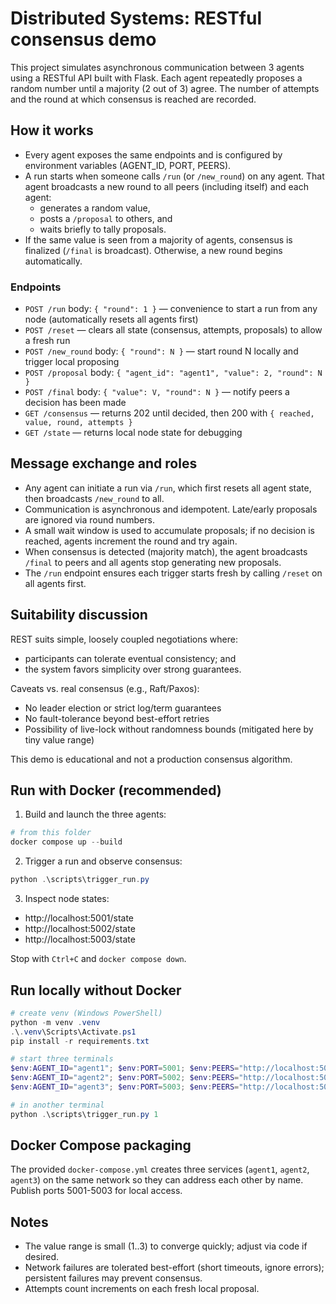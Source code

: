 # Distributed Systems: RESTful consensus demo

This project simulates asynchronous communication between 3 agents using a RESTful API built with Flask. Each agent repeatedly proposes a random number until a majority (2 out of 3) agree. The number of attempts and the round at which consensus is reached are recorded.

## How it works

- Every agent exposes the same endpoints and is configured by environment variables (AGENT_ID, PORT, PEERS).
- A run starts when someone calls `/run` (or `/new_round`) on any agent. That agent broadcasts a new round to all peers (including itself) and each agent:
  - generates a random value,
  - posts a `/proposal` to others, and
  - waits briefly to tally proposals.
- If the same value is seen from a majority of agents, consensus is finalized (`/final` is broadcast). Otherwise, a new round begins automatically.

### Endpoints
- `POST /run` body: `{ "round": 1 }` — convenience to start a run from any node (automatically resets all agents first)
- `POST /reset` — clears all state (consensus, attempts, proposals) to allow a fresh run
- `POST /new_round` body: `{ "round": N }` — start round N locally and trigger local proposing
- `POST /proposal` body: `{ "agent_id": "agent1", "value": 2, "round": N }`
- `POST /final` body: `{ "value": V, "round": N }` — notify peers a decision has been made
- `GET /consensus` — returns 202 until decided, then 200 with `{ reached, value, round, attempts }`
- `GET /state` — returns local node state for debugging

## Message exchange and roles

- Any agent can initiate a run via `/run`, which first resets all agent state, then broadcasts `/new_round` to all.
- Communication is asynchronous and idempotent. Late/early proposals are ignored via round numbers.
- A small wait window is used to accumulate proposals; if no decision is reached, agents increment the round and try again.
- When consensus is detected (majority match), the agent broadcasts `/final` to peers and all agents stop generating new proposals.
- The `/run` endpoint ensures each trigger starts fresh by calling `/reset` on all agents first.

## Suitability discussion

REST suits simple, loosely coupled negotiations where:
- participants can tolerate eventual consistency; and
- the system favors simplicity over strong guarantees.

Caveats vs. real consensus (e.g., Raft/Paxos):
- No leader election or strict log/term guarantees
- No fault-tolerance beyond best-effort retries
- Possibility of live-lock without randomness bounds (mitigated here by tiny value range)

This demo is educational and not a production consensus algorithm.

## Run with Docker (recommended)

1. Build and launch the three agents:

```powershell
# from this folder
docker compose up --build
```

2. Trigger a run and observe consensus:

```powershell
python .\scripts\trigger_run.py
```

3. Inspect node states:

- http://localhost:5001/state
- http://localhost:5002/state
- http://localhost:5003/state

Stop with `Ctrl+C` and `docker compose down`.

## Run locally without Docker

```powershell
# create venv (Windows PowerShell)
python -m venv .venv
.\.venv\Scripts\Activate.ps1
pip install -r requirements.txt

# start three terminals
$env:AGENT_ID="agent1"; $env:PORT=5001; $env:PEERS="http://localhost:5002,http://localhost:5003"; python -m agent.app
$env:AGENT_ID="agent2"; $env:PORT=5002; $env:PEERS="http://localhost:5001,http://localhost:5003"; python -m agent.app
$env:AGENT_ID="agent3"; $env:PORT=5003; $env:PEERS="http://localhost:5001,http://localhost:5002"; python -m agent.app

# in another terminal
python .\scripts\trigger_run.py 1
```

## Docker Compose packaging

The provided `docker-compose.yml` creates three services (`agent1`, `agent2`, `agent3`) on the same network so they can address each other by name. Publish ports 5001-5003 for local access.

## Notes

- The value range is small (1..3) to converge quickly; adjust via code if desired.
- Network failures are tolerated best-effort (short timeouts, ignore errors); persistent failures may prevent consensus.
- Attempts count increments on each fresh local proposal.
